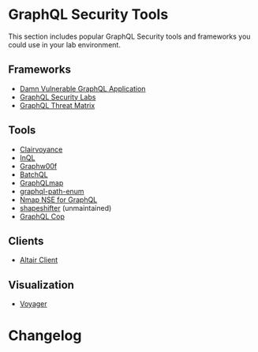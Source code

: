 # GraphQL Security Tools
This section includes popular GraphQL Security tools and frameworks you could use in your lab environment.

## Frameworks
- [Damn Vulnerable GraphQL Application](https://github.com/dolevf/Damn-Vulnerable-GraphQL-Application/)
- [GraphQL Security Labs](https://github.com/david3107/graphql-security-labs)
- [GraphQL Threat Matrix](https://github.com/nicholasaleks/graphql-threat-matrix/)

## Tools
- [Clairvoyance](https://github.com/nikitastupin/clairvoyance)
- [InQL](https://github.com/doyensec/inql)
- [Graphw00f](https://github.com/dolevf/graphw00f)
- [BatchQL](https://github.com/assetnote/batchql)
- [GraphQLmap](https://github.com/swisskyrepo/GraphQLmap)
- [graphql-path-enum](https://gitlab.com/dee-see/graphql-path-enum)
- [Nmap NSE for GraphQL](https://github.com/dolevf/nmap-graphql-introspection-nse/tree/master)
- [shapeshifter](https://github.com/szski/shapeshifter) (unmaintained)
- [GraphQL Cop](https://github.com/dolevf/graphql-cop)

## Clients
- [Altair Client](https://altair.sirmuel.design/)

## Visualization
- [Voyager](https://github.com/APIs-guru/graphql-voyager)

# Changelog

